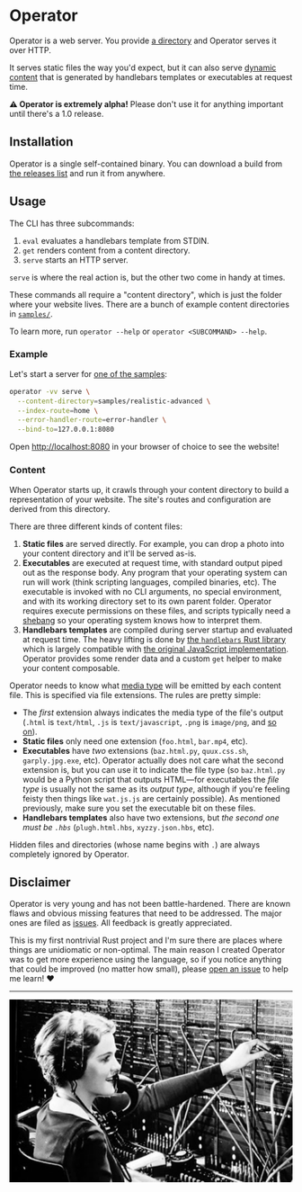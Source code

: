 # Operator

Operator is a web server. You provide [a directory](samples/realistic-basic)
and Operator serves it over HTTP.

It serves static files the way you'd expect, but it can also serve [dynamic
content](samples/realistic-advanced) that is generated by handlebars templates
or executables at request time.

**⚠️ Operator is extremely alpha!** Please don't use it for anything important
until there's a 1.0 release.

## Installation

Operator is a single self-contained binary. You can download a build from [the
releases list](https://github.com/mkantor/operator/releases) and run it from
anywhere.

## Usage

The CLI has three subcommands:

1. `eval` evaluates a handlebars template from STDIN.
1. `get` renders content from a content directory.
1. `serve` starts an HTTP server.

`serve` is where the real action is, but the other two come in handy at times.

These commands all require a "content directory", which is just the folder
where your website lives. There are a bunch of example content directories in
[`samples/`](samples).

To learn more, run `operator --help` or `operator <SUBCOMMAND> --help`.

### Example

Let's start a server for [one of the samples](samples/realistic-advanced):

```sh
operator -vv serve \
  --content-directory=samples/realistic-advanced \
  --index-route=home \
  --error-handler-route=error-handler \
  --bind-to=127.0.0.1:8080
```

Open [http://localhost:8080](http://localhost:8080) in your browser of choice
to see the website!

### Content

When Operator starts up, it crawls through your content directory to build a
representation of your website. The site's routes and configuration are derived
from this directory.

There are three different kinds of content files:
1. **Static files** are served directly. For example, you can drop a photo into
   your content directory and it'll be served as-is.
1. **Executables** are executed at request time, with standard output piped out
   as the response body. Any program that your operating system can run will
   work (think scripting languages, compiled binaries, etc). The executable is
   invoked with no CLI arguments, no special environment, and with its working
   directory set to its own parent folder. Operator requires execute
   permissions on these files, and scripts typically need a
   [shebang](https://en.wikipedia.org/wiki/Shebang_(Unix)) so your operating
   system knows how to interpret them.
1. **Handlebars templates** are compiled during server startup and evaluated at
   request time. The heavy lifting is done by [the `handlebars` Rust
   library](https://crates.io/crates/handlebars) which is largely compatible
   with [the original JavaScript implementation](https://handlebarsjs.com).
   Operator provides some render data and a custom `get` helper to make your
   content composable.

Operator needs to know what [media type](https://tools.ietf.org/html/rfc6838)
will be emitted by each content file. This is specified via file extensions.
The rules are pretty simple:

- The _first_ extension always indicates the media type of the file's output
  (`.html` is `text/html`, `.js` is `text/javascript`, `.png` is `image/png`,
  and [so on](https://crates.io/crates/mime_guess)).
- **Static files** only need one extension (`foo.html`, `bar.mp4`, etc).
- **Executables** have _two_ extensions (`baz.html.py`, `quux.css.sh`,
  `garply.jpg.exe`, etc). Operator actually does not care what the second
  extension is, but you can use it to indicate the file type (so
  `baz.html.py` would be a Python script that outputs HTML—for executables the
  _file type_ is usually not the same as its _output type_, although if you're
  feeling feisty then things like `wat.js.js` are certainly possible). As
  mentioned previously, make sure you set the executable bit on these files.
- **Handlebars templates** also have two extensions, but _the second one must
  be `.hbs`_ (`plugh.html.hbs`, `xyzzy.json.hbs`, etc).

Hidden files and directories (whose name begins with `.`) are always completely
ignored by Operator.

## Disclaimer

Operator is very young and has not been battle-hardened. There are known flaws
and obvious missing features that need to be addressed. The major ones are
filed as [issues](https://github.com/mkantor/operator/issues). All feedback is
greatly appreciated.

This is my first nontrivial Rust project and I'm sure there are places where
things are unidiomatic or non-optimal. The main reason I created Operator was
to get more experience using the language, so if you notice anything that could
be improved (no matter how small), please [open an
issue](https://github.com/mkantor/operator/issues/new) to help me learn! ❤️

---

![An old-timey switchboard operator](operator.jpg)
